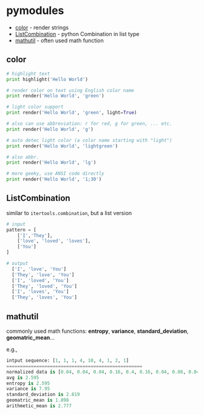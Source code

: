 pymodules
=========

* [color](https://github.com/maxis1718/pymodules/blob/master/README.md#color) - render strings
* [ListCombination](https://github.com/maxis1718/pymodules/blob/master/README.md#listcombination) - python Combination in list type
* [mathutil](https://github.com/maxis1718/pymodules/blob/master/README.md#mathutil) - often used math function

color
---

```python
# highlight text
print highlight('Hello World')

# render color on text using English color name
print render('Hello World', 'green')

# light color support
print render('Hello World', 'green', light=True)

# also can use abbreviation: r for red, g for green, ... etc.
print render('Hello World', 'g')

# auto detec light color (a color name starting with "light")
print render('Hello World', 'lightgreen')

# also abbr.
print render('Hello World', 'lg')

# more geeky, use ANSI code directly
print render('Hello World', '1;30')
```

ListCombination
---

similar to `itertools.combination`, but a list version

```python
# input 
pattern = [
	['I','They'],
	['love', 'loved', 'loves'],
	['You']
]

# output
  ['I', 'love', 'You']
  ['They', 'love', 'You']
  ['I', 'loved', 'You']
  ['They', 'loved', 'You']
  ['I', 'loves', 'You']
  ['They', 'loves', 'You']
```

mathutil
---

commonly used math functions: **entropy**, **variance**, **standard_deviation**, **geomatric_mean**...

e.g., 

```python
intput sequence: [1, 1, 1, 4, 10, 4, 1, 2, 1]
==================================================
normalized data is [0.04, 0.04, 0.04, 0.16, 0.4, 0.16, 0.04, 0.08, 0.04]
avg is 2.595
entropy is 2.595
variance is 7.95
standard_deviation is 2.819
geomatric_mean is 1.898
arithmetic_mean is 2.777
```



